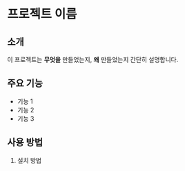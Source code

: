 # 프로젝트 이름

## 소개
이 프로젝트는 **무엇을** 만들었는지, **왜** 만들었는지 간단히 설명합니다.

## 주요 기능
- 기능 1
- 기능 2
- 기능 3

## 사용 방법
1. 설치 방법
